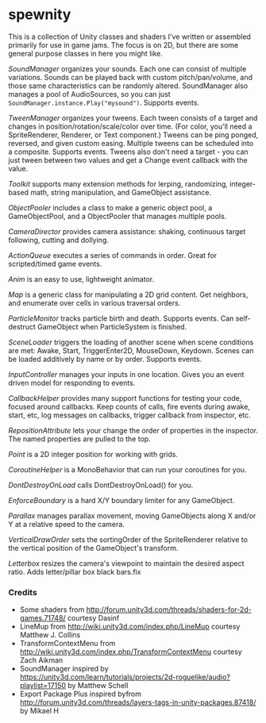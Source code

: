 # spewnity
This is a collection of Unity classes and shaders I've written or assembled primarily for use in game jams. The focus is on 2D, but there are some general purpose classes in here you might like.

*SoundManager* organizes your sounds. Each one can consist of multiple variations. Sounds can be played back with custom pitch/pan/volume, and those same characteristics can be randomly altered. SoundManager also manages a pool of AudioSources, so you can just `SoundManager.instance.Play("mysound")`. Supports events.

*TweenManager* organizes your tweens. Each tween consists of a target and changes in position/rotation/scale/color over time. (For color, you'll need a SpriteRenderer, Renderer, or Text component.) Tweens can be ping ponged, reversed, and given custom easing. Multiple tweens can be scheduled into a composite. Supports events. Tweens also don't need a target - you can just tween between two values and get a Change event callback with the value.

*Toolkit* supports many extension methods for lerping, randomizing, integer-based math, string manipulation, and GameObject assistance.

*ObjectPooler* includes a class to make a generic object pool, a GameObjectPool, and a ObjectPooler that manages multiple pools.

*CameraDirector* provides camera assistance: shaking, continuous target following, cutting and dollying.

*ActionQueue* executes a series of commands in order. Great for scripted/timed game events.

*Anim* is an easy to use, lightweight animator.

*Map* is a generic class for manipulating a 2D grid content. Get neighbors, and enumerate over cells in various traversal orders.

*ParticleMonitor* tracks particle birth and death. Supports events. Can self-destruct GameObject when ParticleSystem is finished.

*SceneLoader* triggers the loading of another scene when scene conditions are met: Awake, Start, TriggerEnter2D, MouseDown, Keydown. Scenes can be loaded additively by name or by order. Supports events.

*InputController* manages your inputs in one location. Gives you an event driven model for responding to events.

*CallbackHelper* provides many support functions for testing your code, focused around callbacks. Keep counts of calls, fire events during awake, start, etc, log messages on callbacks, trigger callback from inspector, etc.

*RepositionAttribute* lets your change the order of properties in the inspector. The named properties are pulled to the top.

*Point* is a 2D integer position for working with grids.

*CoroutineHelper* is a MonoBehavior that can run your coroutines for you.

*DontDestroyOnLoad* calls DontDestroyOnLoad() for you.

*EnforceBoundary* is a hard X/Y boundary limiter for any GameObject.

*Parallax* manages parallax movement, moving GameObjects along X and/or Y at a relative speed to the camera.

*VerticalDrawOrder* sets the sortingOrder of the SpriteRenderer relative to the vertical position of the GameObject's transform.

*Letterbox* resizes the camera's viewpoint to maintain the desired aspect ratio. Adds letter/pillar box black bars.fix

### Credits
 - Some shaders from http://forum.unity3d.com/threads/shaders-for-2d-games.71748/ courtesy Dasinf
 - LineMup from http://wiki.unity3d.com/index.php/LineMup courtesy Matthew J. Collins
 - TransformContextMenu from http://wiki.unity3d.com/index.php/TransformContextMenu courtesy Zach Aikman
 - SoundManager inspired by https://unity3d.com/learn/tutorials/projects/2d-roguelike/audio?playlist=17150 by Matthew Schell
 - Export Package Plus inspired byfrom http://forum.unity3d.com/threads/layers-tags-in-unity-packages.87418/ by Mikael H


